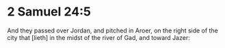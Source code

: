 # 2 Samuel 24:5

And they passed over Jordan, and pitched in Aroer, on the right side of the city that [lieth] in the midst of the river of Gad, and toward Jazer: